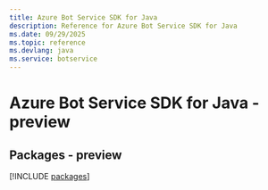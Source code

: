 ```yaml
---
title: Azure Bot Service SDK for Java
description: Reference for Azure Bot Service SDK for Java
ms.date: 09/29/2025
ms.topic: reference
ms.devlang: java
ms.service: botservice
---
```

# Azure Bot Service SDK for Java - preview
## Packages - preview
[!INCLUDE [packages](bot-service-index.md)]